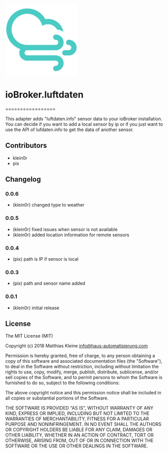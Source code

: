 ![Logo](media/luftdaten.png)
# ioBroker.luftdaten
=================

This adapter adds "luftdaten.info" sensor data to your ioBroker installation. You can decide if you want to add a local sensor by ip or if you just want to use the API of lufdaten.info to get the data of another sensor.

## Contributors

- klein0r
- pix

## Changelog

### 0.0.6
* (klein0r) changed type to weather

### 0.0.5
* (klein0r) fixed issues when sensor is not available
* (klein0r) added location information for remote sensors

### 0.0.4
* (pix) path is IP if sensor is local

### 0.0.3
* (pix) path and sensor name added

### 0.0.1
* (klein0r) initial release

## License

The MIT License (MIT)

Copyright (c) 2018 Matthias Kleine <info@haus-automatisierung.com>

Permission is hereby granted, free of charge, to any person obtaining a copy
of this software and associated documentation files (the "Software"), to deal
in the Software without restriction, including without limitation the rights
to use, copy, modify, merge, publish, distribute, sublicense, and/or sell
copies of the Software, and to permit persons to whom the Software is
furnished to do so, subject to the following conditions:

The above copyright notice and this permission notice shall be included in
all copies or substantial portions of the Software.

THE SOFTWARE IS PROVIDED "AS IS", WITHOUT WARRANTY OF ANY KIND, EXPRESS OR
IMPLIED, INCLUDING BUT NOT LIMITED TO THE WARRANTIES OF MERCHANTABILITY,
FITNESS FOR A PARTICULAR PURPOSE AND NONINFRINGEMENT. IN NO EVENT SHALL THE
AUTHORS OR COPYRIGHT HOLDERS BE LIABLE FOR ANY CLAIM, DAMAGES OR OTHER
LIABILITY, WHETHER IN AN ACTION OF CONTRACT, TORT OR OTHERWISE, ARISING FROM,
OUT OF OR IN CONNECTION WITH THE SOFTWARE OR THE USE OR OTHER DEALINGS IN
THE SOFTWARE.
